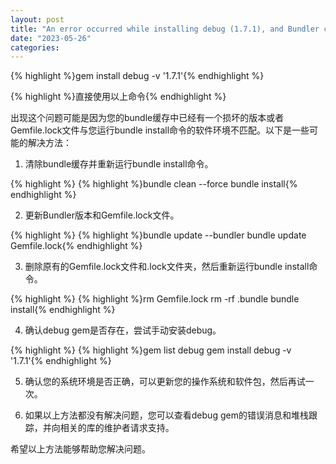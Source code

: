 ```yaml
---
layout: post
title: "An error occurred while installing debug (1.7.1), and Bundler cannot continue."
date: "2023-05-26"
categories: 
---
```

<p>{% highlight %}gem install debug -v &#39;1.7.1&#39;{% endhighlight %}</p>

<p>{% highlight %}直接使用以上命令{% endhighlight %}</p>

<p>出现这个问题可能是因为您的bundle缓存中已经有一个损坏的版本或者Gemfile.lock文件与您运行bundle install命令的软件环境不匹配。以下是一些可能的解决方法：</p>

<ol>
	<li>清除bundle缓存并重新运行bundle install命令。</li>
</ol>

{% highlight %}
{% highlight %}bundle clean --force
bundle install{% endhighlight %}

<ol start="2">
	<li>更新Bundler版本和Gemfile.lock文件。</li>
</ol>

{% highlight %}
{% highlight %}bundle update --bundler
bundle update Gemfile.lock{% endhighlight %}

<ol start="3">
	<li>删除原有的Gemfile.lock文件和.lock文件夹，然后重新运行bundle install命令。</li>
</ol>

{% highlight %}
{% highlight %}rm Gemfile.lock
rm -rf .bundle
bundle install{% endhighlight %}

<ol start="4">
	<li>确认debug gem是否存在，尝试手动安装debug。</li>
</ol>

{% highlight %}
{% highlight %}gem list debug
gem install debug -v &#39;1.7.1&#39;{% endhighlight %}

<ol start="5">
	<li>
	<p>确认您的系统环境是否正确，可以更新您的操作系统和软件包，然后再试一次。</p>
	</li>
	<li>
	<p>如果以上方法都没有解决问题，您可以查看debug gem的错误消息和堆栈跟踪，并向相关的库的维护者请求支持。</p>
	</li>
</ol>

<p>希望以上方法能够帮助您解决问题。</p>

